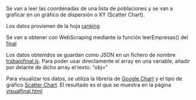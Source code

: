 Se van a leer las coordenadas de una lista de poblaciones y se van a graficar en un gráfico de dispersión o XY (Scatter Chart).

Los datos provienen de la hoja [ranking](file:///C:/Users/Lasalde/Documents/Ingenieria%20Tecnun/3%20A%C3%91O/Estad%C3%ADstica%20Industrial/final/ranking.html)

Se van a obtener con WebScraping mediante la función leerEmpresas() del [final](../geocoordenadas/leerEmpresas.js)

Los datos obtenidos se guardan como JSON en un fichero de nombre [trabajofinal.js](../geocoordenadas/trabajofinal.js). Para poder usar directamente el array en una variable, añadir por delante de dicho array el texto: "obj="

Para visualizar los datos, se utiliza la librería de [Google Chart](https://developers.google.com/chart/) y el tipo de gráfico [Scatter Chart](https://developers.google.com/chart/interactive/docs/gallery/scatterchart).
El resultado es el que se muestra en la página [visualfinal.html](../geocoordenadas/visualfinal.html)
